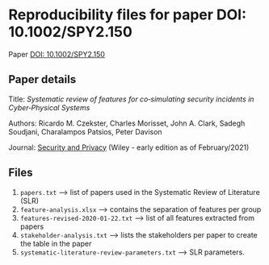 # Reproducibility files for paper DOI: 10.1002/SPY2.150
Paper [DOI: 10.1002/SPY2.150](https://onlinelibrary.wiley.com/doi/full/10.1002/spy2.150)

## Paper details
Title: _Systematic review of features for co‐simulating security incidents in Cyber‐Physical Systems_

Authors: Ricardo M. Czekster, Charles Morisset, John A. Clark, Sadegh Soudjani, Charalampos Patsios, Peter Davison

Journal: [Security and Privacy](https://onlinelibrary.wiley.com/journal/24756725) (Wiley - early edition as of February/2021)

## Files

1. ``papers.txt`` --> list of papers used in the Systematic Review of Literature (SLR)
2. ``feature-analysis.xlsx`` --> contains the separation of features per group
3. ``features-revised-2020-01-22.txt`` --> list of all features extracted from papers
4. ``stakeholder-analysis.txt`` --> lists the stakeholders per paper to create the table in the paper
5. ``systematic-literature-review-parameters.txt`` --> SLR parameters.
